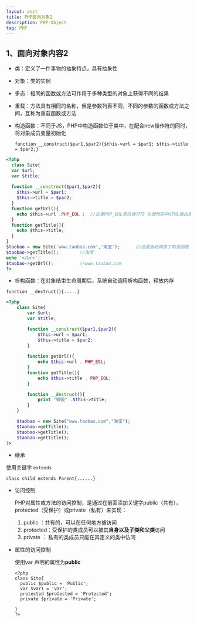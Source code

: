 ```yaml
---
layout: post
title: PHP面向对象2
description: PHP-Object
tag: PHP
---
```


## 1、面向对象内容2 

* 类：定义了一件事物的抽象特点，具有抽象性

* 对象：类的实例

* 多态：相同的函数或方法可作用于多种类型的对象上获得不同的结果

* 重载：方法具有相同的名称，但是参数列表不同，不同的参数的函数或方法之间，互称为重载函数或方法

* 构造函数：不同于JS，PHP中构造函数位于类中，在配合new操作符的同时，将对象成员变量初始化 

  `function __construct($par1,$par2){$this->url = $par1; $this->title = $par2;}`

```php
<?php
  class Site{
  var $url;
  var $title;
  
  function __construct($par1,$par2){
    $this->url = $par1;
    $this->title = $par2;
  }
  function getUrl(){
    echo $this->url .PHP_EOL ;  //这里PHP_EOL表示换行符 在源代码中HTML输出表现为换行 但在web上没有换行的表现
  }
  function getTitle(){
    echo $this->title;
  }
}
$taobao = new Site('www.taobao.com','淘宝');		//这里自动调用了构造函数 传入了url、title两个参数，将对象中变量初始化
$taobao->getTitle();		//淘宝
echo '</br>';
$taobao->getUrl();			//www.taobao.com
?>
```



* 析构函数：在对象结束生命周期后，系统自动调用析构函数，释放内存


`function __destruct(){.....} `

```php
<?php 
	class Site{
		var $url;
		var $title;

		function __construct($par1,$par2){
			$this->url = $par1;
			$this->title = $par2;
		}
		
		function getUrl(){
			echo $this->url . PHP_EOL;
		}
		function getTitle(){
			echo $this->title . PHP_EOL;
		}

		function __destruct(){
			print "销毁" .$this->title;
		}
	}

	$taobao = new Site("www.taobao.com","淘宝");
	$taobao->getTitle();
	$taobao->getTitle();
	$taobao->getTitle();
?>
```

* 继承

使用关键字 `extends`

`class child extends Parent{......}`

* 访问控制

  PHP对属性或方法的访问控制，是通过在前面添加关键字public（共有），protected（受保护）或private（私有）来实现：

  1. public ：共有的，可以在任何地方被访问
  2. protected：受保护的类成员可以被其**自身以及子类和父类**访问
  3. private ： 私有的类成员只能在其定义的类中访问

* 属性的访问控制

  使用var 声明的属性为**public**

  ```
  <?php
  class Site{
    public $public = 'Public';
    var $var1 = 'var';
    protected $protected = 'Protected';
    private $private = 'Private';
    
  }
  ?>
  ```

  ​





















